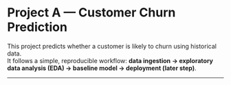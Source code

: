 # Project A — Customer Churn Prediction

This project predicts whether a customer is likely to churn using historical data.  
It follows a simple, reproducible workflow: **data ingestion → exploratory data analysis (EDA) → baseline model → deployment (later step)**.

---